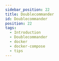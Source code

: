 ```yaml
---
sidebar_position: 22
title: Doublecommander
id: Doublecommander
position: 22
tags:
  - Introduction
  - Doublecommander
  - docker
  - docker-compose
  - tips
---
```

